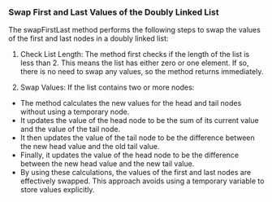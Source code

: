 ### Swap First and Last Values of the Doubly Linked List
The swapFirstLast method performs the following steps to swap the values of the first and last nodes in a doubly
linked list:

1. Check List Length: The method first checks if the length of the list is less than 2. This means the list has
either zero or one element. If so, there is no need to swap any values, so the method returns immediately.

2. Swap Values: If the list contains two or more nodes:

* The method calculates the new values for the head and tail nodes 
without using a temporary node.
* It updates the value of the head node to be the sum of its current
value and the value of the tail node.
* It then updates the value of the tail node to be the difference 
between the new head value and the old tail value.
* Finally, it updates the value of the head node to be the difference
between the new head value and the new tail value.
* By using these calculations, the values of the first and last nodes are effectively swapped.
This approach avoids using a temporary variable to store values explicitly.
